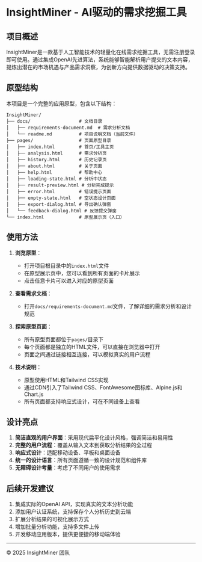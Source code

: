 # InsightMiner - AI驱动的需求挖掘工具

## 项目概述

InsightMiner是一款基于人工智能技术的轻量化在线需求挖掘工具，无需注册登录即可使用。通过集成OpenAI先进算法，系统能够智能解析用户提交的文本内容，提炼出潜在的市场机遇与产品需求洞察，为创新方向提供数据驱动的决策支持。

## 原型结构

本项目是一个完整的应用原型，包含以下结构：

```
InsightMiner/
├── docs/                  # 文档目录
│   ├── requirements-document.md  # 需求分析文档
│   └── readme.md          # 项目说明文档（当前文件）
├── pages/                 # 页面原型目录
│   ├── index.html         # 首页/工具主页
│   ├── analysis.html      # 需求分析页
│   ├── history.html       # 历史记录页
│   ├── about.html         # 关于页面
│   ├── help.html          # 帮助中心
│   ├── loading-state.html # 分析中状态
│   ├── result-preview.html # 分析完成提示
│   ├── error.html         # 错误提示页面
│   ├── empty-state.html   # 空状态设计页面
│   ├── export-dialog.html # 导出确认弹窗
│   └── feedback-dialog.html # 反馈提交弹窗
└── index.html             # 原型展示页（入口）
```

## 使用方法

1. **浏览原型**：

   - 打开项目根目录中的`index.html`文件
   - 在原型展示页中，您可以看到所有页面的卡片展示
   - 点击任意卡片可以进入对应的原型页面

2. **查看需求文档**：

   - 打开`docs/requirements-document.md`文件，了解详细的需求分析和设计规范

3. **探索原型页面**：

   - 所有原型页面都位于`pages/`目录下
   - 每个页面都是独立的HTML文件，可以直接在浏览器中打开
   - 页面之间通过链接相互连接，可以模拟真实的用户流程

4. **技术说明**：
   - 原型使用HTML和Tailwind CSS实现
   - 通过CDN引入了Tailwind CSS、FontAwesome图标库、Alpine.js和Chart.js
   - 所有页面都支持响应式设计，可在不同设备上查看

## 设计亮点

1. **简洁直观的用户界面**：采用现代扁平化设计风格，强调简洁和易用性
2. **完整的用户流程**：覆盖从输入文本到获取分析结果的全过程
3. **响应式设计**：适配移动设备、平板和桌面设备
4. **统一的设计语言**：所有页面遵循一致的设计规范和组件库
5. **无障碍设计考量**：考虑了不同用户的使用需求

## 后续开发建议

1. 集成实际的OpenAI API，实现真实的文本分析功能
2. 添加用户认证系统，支持保存个人分析历史到云端
3. 扩展分析结果的可视化展示方式
4. 增加批量分析功能，支持多文件上传
5. 开发移动应用版本，提供更便捷的移动端体验

---

© 2025 InsightMiner 团队
